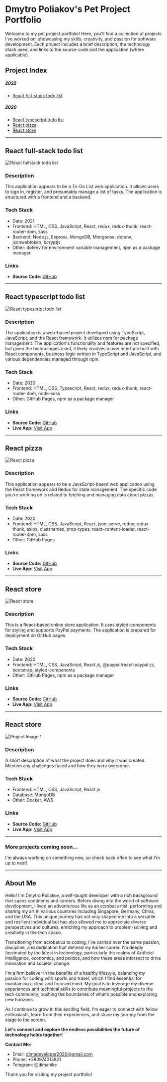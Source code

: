 # Dmytro Poliakov's Pet Project Portfolio

Welcome to my pet project portfolio! Here, you'll find a collection of projects I've worked on, showcasing my skills, creativity, and passion for software development. Each project includes a brief description, the technology stack used, and links to the source code and the application (where applicable).

## Project Index

##### 2022
- [React full-stack todo list](#react-full-stack-todo-list)

##### 2020
- [React typescript todo list](#react-typescript-todo-list)
- [React pizza](#react-pizza)
- [React store](#react-store)

---

## React full-stack todo list

![React fullstack todo list](https://github.com/dimahike/DmytroP-PetProjects/assets/61499375/3f5982bb-85c1-4931-9042-5b38013342e4)

### Description

This application appears to be a To-Do List web application. It allows users to sign in, register, and presumably manage a list of tasks. The application is structured with a frontend and a backend.


### Tech Stack

- Date: 2021
- Frontend: HTML, CSS, JavaScript, React, redux, redux-thunk, react-router-dom, sass
- Backend: Node.js, Express, MongoDB, Mongoose, dotenv, jsonwebtoken, bcryptjs
- Other: dotenv for environment variable management, npm as a package manager

### Links

- **Source Code:** [GitHub](https://github.com/dimahike/react-ts-best-todolist)

---
## React typescript todo list

![React typescript todo list](https://github.com/dimahike/DmytroP-PetProjects/assets/61499375/579abfcd-db05-47f5-b3bc-7b26f7861a04)

### Description

The application is a web-based project developed using TypeScript, JavaScript, and the React framework. It utilizes npm for package management. The application's functionality and features are not specified, but given the technologies used, it likely involves a user interface built with React components, business logic written in TypeScript and JavaScript, and various dependencies managed through npm.

### Tech Stack

- Date: 2020
- Frontend: HTML, CSS, Typescript, React, redux, redux-thunk, react-router-dom, node-sass
- Other: GitHub Pages, npm as a package manager

### Links

- **Source Code:** [GitHub](https://github.com/dimahike/react-ts-best-todolist)
- **Live App:** [Visit App](https://dimahike.github.io/react-ts-best-todolist/)

---

## React pizza

![React pizza](https://github.com/dimahike/DmytroP-PetProjects/assets/61499375/0b33e2b6-eefd-4e2f-bb96-0d7856544379)

### Description

This application appears to be a JavaScript-based web application using the React framework and Redux for state management. The specific code you're working on is related to fetching and managing data about pizzas.

### Tech Stack

- Date: 2020
- Frontend: HTML, CSS, JavaScript, React, json-serve, redux, redux-thunk, axios, classnames, prop-types, react-content-loader, react-router-dom, sass
- Other: GitHub Pages

### Links

- **Source Code:** [GitHub](https://github.com/dimahike/react-pizza)
- **Live App:** [Visit App](https://dimahike.github.io/react-pizza/)

---

## React store

![React store](https://github.com/dimahike/DmytroP-PetProjects/assets/61499375/eae8d1ac-1d92-424c-97ee-d9fea9845960)

### Description

This is a React-based online store application. It uses styled-components for styling and supports PayPal payments. The application is prepared for deployment on GitHub pages.

### Tech Stack

- Date: 2020
- Frontend: HTML, CSS, JavaScript, React.js, @paypal/react-paypal-js, bootstrap, styled-components
- Other: GitHub Pages, npm as a package manager
 
### Links

- **Source Code:** [GitHub](https://github.com/dimahike/react-store-2)
- **Live App:** [Visit App](https://dimahike.github.io/react-store-2/)

---

## React store

![Project Image 1](image-url-if-available.jpg)

### Description

A short description of what the project does and why it was created. Mention any challenges faced and how they were overcome.

### Tech Stack

- Frontend: HTML, CSS, JavaScript, React.js
- Database: MongoDB
- Other: Docker, AWS

### Links

- **Source Code:** [GitHub](source-code-url)
- **Live App:** [Visit App](app-url)

---

### More projects coming soon...

I'm always working on something new, so check back often to see what I'm up to next!

---

## About Me

Hello! I'm Dmytro Poliakov, a self-taught developer with a rich background that spans continents and careers. Before diving into the world of software development, I lived an adventurous life as an acrobat artist, performing and sharing my art in various countries including Singapore, Germany, China, and the USA. This unique journey has not only shaped me into a versatile and resilient individual but has also allowed me to appreciate diverse perspectives and cultures, enriching my approach to problem-solving and creativity in the tech space.

Transitioning from acrobatics to coding, I've carried over the same passion, discipline, and dedication that defined my earlier career. I'm deeply fascinated by the latest in technology, particularly the realms of Artificial Intelligence, economics, and politics, and how these areas intersect to drive innovation and societal change.

I'm a firm believer in the benefits of a healthy lifestyle, balancing my passion for coding with sports and travel, which I find essential for maintaining a clear and focused mind. My goal is to leverage my diverse experiences and technical skills to contribute meaningful projects to the tech community, pushing the boundaries of what's possible and exploring new horizons.

As I continue to grow in this exciting field, I'm eager to connect with fellow enthusiasts, learn from their experiences, and share my journey from the stage to the screen.

**Let's connect and explore the endless possibilities the future of technology holds together!**

**Contact Me:**

- Email: dimadeveloper2020@gmail.com
- Phone: +380974315821
- Telegram: @dimahike

Thank you for visiting my project portfolio!
